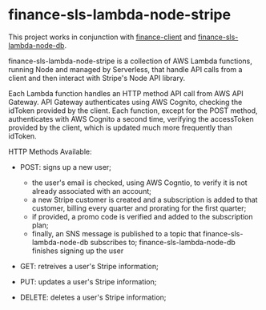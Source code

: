 # finance-sls-lambda-node-stripe

This project works in conjunction with [finance-client]() and [finance-sls-lambda-node-db]().

finance-sls-lambda-node-stripe is a collection of AWS Lambda functions, running Node and managed by Serverless, that handle API calls from a client and then interact with Stripe's Node API library.

Each Lambda function handles an HTTP method API call from AWS API Gateway. API Gateway authenticates using AWS Cognito, checking the idToken provided by the client. Each function, except for the POST method, authenticates with AWS Cognito a second time, verifying the accessToken provided by the client, which is updated much more frequently than idToken.

HTTP Methods Available:

- POST: signs up a new user;

  - the user's email is checked, using AWS Cogntio, to verify it is not already associated with an account;
  - a new Stripe customer is created and a subscription is added to that customer, billing every quarter and prorating for the first quarter;
  - if provided, a promo code is verified and added to the subscription plan;
  - finally, an SNS message is published to a topic that finance-sls-lambda-node-db subscribes to; finance-sls-lambda-node-db finishes signing up the user

- GET: retreives a user's Stripe information;

- PUT: updates a user's Stripe information;

- DELETE: deletes a user's Stripe information;
